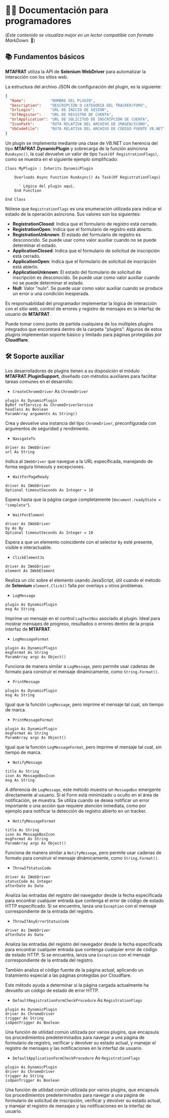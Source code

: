 # 👩‍💻 Documentación para programadores

(_Este contenido se visualiza mejor en un lector compatible con formato MarkDown._ 👀)

## 📚 Fundamentos básicos

**MTAFRAT** utiliza la API de **Selenium WebDriver** para automatizar la interacción con los sitios web. 

La estructura del archivo JSON de configuración del plugin, es la siguiente:

```json
{
  "Name":           "NOMBRE DEL PLUGIN",
  "Description":    "DESCRIPCIÓN O CATEGORIA DEL TRACKER/FORO",
  "UrlLogin":       "URL DE INICIO DE SESIÓN",
  "UrlRegister":    "URL DE REGISTRO DE CUENTA",
  "UrlApplication": "URL DE SOLICITUD DE INSCRIPCIÓN DE CUENTA",
  "IconPath":       "RUTA RELATIVA DEL ARCHIVO DE IMAGEN/ICONO",
  "VbCodeFile":     "RUTA RELATIVA DEL ARCHIVO DE CÓDIGO FUENTE VB.NET"
}
```

Un plugin se implementa mediante una clase de VB.NET con herencia del tipo **MTAFRAT.DynamicPlugin** y sobrecarga de la función asíncrona `RunAsync()`, la cual devuelve un valor de tipo `Task(Of RegistrationFlags)`, como se muestra en el siguiente ejemplo simplificado:

```vbnet
Class MyPlugin : Inherits DynamicPlugin

    Overloads Async Function RunAsync() As Task(Of RegistrationFlags)
      
      ' Lógica del plugin aquí.
    End Function

End Class
```

Nótese que `RegistrationFlags` es una enumeración utilizada para indicar el estado de la operación asíncrona. Sus valores son los siguientes:

 - **RegistrationClosed**:  Indica que el formulario de registro está cerrado.
 - **RegistrationOpen**:    Indica que el formulario de registro está abierto.
 - **RegistrationUnknown**: El estado del formulario de registro es desconocido. Se puede usar como valor auxiliar cuando no se puede determinar el estado.
 - **ApplicationClosed**:  Indica que el formulario de solicitud de inscripción está cerrado.
 - **ApplicationOpen**:    Indica que el formulario de solicitud de inscripción está abierto.
 - **ApplicationUnknown**: El estado del formulario de solicitud de inscripción es desconocido. Se puede usar como valor auxiliar cuando no se puede determinar el estado.
 - **Null**: Valor "nulo". Se puede usar como valor auxiliar cuando se produce un error o una condición inesperada.
  
Es responsabilidad del programador implementar la lógica de interacción con el sitio web, control de errores y registro de mensajes en la interfaz de usuario de **MTAFRAT**.

Puede tomar como punto de partida cualquiera de los múltiples plugins integrados que encontrará dentro de la carpeta "plugins". Algunos de estos plugins implementan soporte básico y limitado para páginas protegidas por **Cloudflare**.

## 🛠️ Soporte auxiliar

Los desarrolladores de plugins tienen a su disposición el módulo **MTAFRAT.PluginSupport**, diseñado con métodos auxiliares para facilitar tareas comunes en el desarrollo:

 - `CreateChromeDriver` As `ChromeDriver`
```vbnet
plugin As DynamicPlugin
ByRef refService As ChromeDriverService
headless As Boolean
ParamArray arguments As String()
```
Crea y devuelve una instancia  del tipo `ChromeDriver`,  preconfigurada con argumentos de seguridad y rendimiento. 

 - `NavigateTo`
```vbnet
driver As IWebDriver
url As String
```
Indica al `IWebDriver` que navegue a la URL especificada, manejando de forma segura timeouts y excepciones.
    
 - `WaitForPageReady`
```vbnet
driver As IWebDriver
Optional timeoutSeconds As Integer = 10
```
Espera hasta que la página cargue completamente (`document.readyState = "complete"`).

 - `WaitForElement`
```vbnet
driver As IWebDriver
by As By
Optional timeoutSeconds As Integer = 10
```
Espera a que un elemento coincidente con el selector `By` esté presente, visible e interactuable.
    
 - `ClickElementJs`
```vbnet
driver As IWebDriver
element As IWebElement
```
Realiza un clic sobre el elemento usando JavaScript, útil cuando el método de **Selenium** `element.Click()` falla por overlays u otros problemas.

 - `LogMessage`
```vbnet
plugin As DynamicPlugin
msg As String
```
Imprime un mensaje en el control `LogTextBox` asociado al plugin.
Ideal para mostrar mensajes de progreso, resultados o errores dentro de la propia interfaz de **MTAFRAT**.

 - `LogMessageFormat`
```vbnet
plugin As DynamicPlugin
msgFormat As String
ParamArray args As Object()
```
Funciona de manera similar a `LogMessage`, pero permite usar cadenas de formato para construir el mensaje dinámicamente, como `String.Format()`.

 - `PrintMessage`
```vbnet
plugin As DynamicPlugin
msg As String
```
Igual que la función `LogMessage`, pero imprime el mensaje tal cual, sin tiempo de marca.

 - `PrintMessageFormat`
```vbnet
plugin As DynamicPlugin
msgFormat As String
ParamArray args As Object()
```
Igual que la función `LogMessageFormat`, pero imprime el mensaje tal cual, sin tiempo de marca.

 - `NotifyMessage`
```vbnet
title As String
icon As MessageBoxIcon
msg As String
```
A diferencia de `LogMessage`, este método muestra un `MessageBox` emergente directamente al usuario. Si el Form está minimizado u oculto en el área de notificación, se muestra.
Se utiliza cuando se desea notificar un error importante o una acción que requiere atención inmediata, como por ejemplo para notificar la detección de registro abierto en un tracker.

 - `NotifyMessageFormat`
```vbnet
title As String
icon As MessageBoxIcon
msgFormat As String
ParamArray args As Object()
```
Funciona de manera similar a `NotifyMessage`, pero permite usar cadenas de formato para construir el mensaje dinámicamente, como `String.Format()`.

 - `ThrowIfStatusCode`
```vbnet
driver As IWebDriver
statusCode As Integer
afterDate As Date
```
Analiza las entradas del registro del navegador desde la fecha especificada para encontrar cualquier entrada que contenga el error de código de estado HTTP especificado. Si se encuentra, lanza una `Exception` con el mensaje correspondiente de la entrada del registro.

 - `ThrowIfAnyErrorStatusCode`
```vbnet
driver As IWebDriver
afterDate As Date
```
Analiza las entradas del registro del navegador desde la fecha especificada para encontrar cualquier entrada que contenga cualquier error de código de estado HTTP. Si se encuentra, lanza una `Exception` con el mensaje correspondiente de la entrada del registro.

También analiza el código fuente de la página actual, aplicando un tratamiento especial a las páginas protegidas por Cloudflare.

Este método ayuda a determinar si la página cargada actualmente ha devuelto un código de estado de error HTTP.

 - `DefaultRegistrationFormCheckProcedure` As `RegistrationFlags`
```vbnet
plugin As DynamicPlugin
driver As ChromeDriver
trigger As String
isOpenTrigger As Boolean
```
Una función de utilidad común utilizada por varios plugins, que encapsula los procedimientos predeterminados para navegar a una página de formulario de registro, verificar y devolver su estado actual, y manejar el registro de mensajes y las notificaciones en la interfaz de usuario.

 - `DefaultApplicationFormCheckProcedure` As `RegistrationFlags`
```vbnet
plugin As DynamicPlugin
driver As ChromeDriver
trigger As String
isOpenTrigger As Boolean
```
Una función de utilidad común utilizada por varios plugins, que encapsula los procedimientos predeterminados para navegar a una página de formulario de solicitud de inscripción, verificar y devolver su estado actual, y manejar el registro de mensajes y las notificaciones en la interfaz de usuario.
